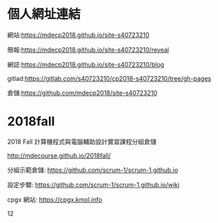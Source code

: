 # 個人網址連結

網站:https://mdecp2018.github.io/site-s40723210

簡報:https://mdecp2018.github.io/site-s40723210/reveal

網誌:https://mdecp2018.github.io/site-s40723210/blog

gitlad:https://gitlab.com/s40723210/cp2018-s40723210/tree/gh-pages

倉儲:https://github.com/mdecp2018/site-s40723210

# 2018fall
2018 Fall 計算機程式與電腦輔助設計實習課程分組倉儲

http://mdecourse.github.io/2018fall/

分組示範倉儲: https://github.com/scrum-1/scrum-1.github.io

設定步驟: https://github.com/scrum-1/scrum-1.github.io/wiki

cpgx 網站: https://cpgx.kmol.info

12